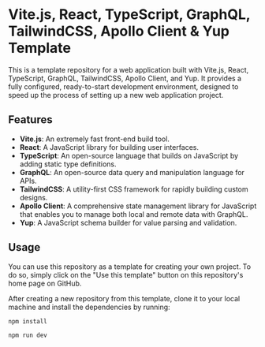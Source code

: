 # Vite.js, React, TypeScript, GraphQL, TailwindCSS, Apollo Client & Yup Template

This is a template repository for a web application built with Vite.js, React, TypeScript, GraphQL, TailwindCSS, Apollo Client, and Yup. It provides a fully configured, ready-to-start development environment, designed to speed up the process of setting up a new web application project.

## Features

- **Vite.js**: An extremely fast front-end build tool.
- **React**: A JavaScript library for building user interfaces.
- **TypeScript**: An open-source language that builds on JavaScript by adding static type definitions.
- **GraphQL**: An open-source data query and manipulation language for APIs.
- **TailwindCSS**: A utility-first CSS framework for rapidly building custom designs.
- **Apollo Client**: A comprehensive state management library for JavaScript that enables you to manage both local and remote data with GraphQL.
- **Yup**: A JavaScript schema builder for value parsing and validation.

## Usage

You can use this repository as a template for creating your own project. To do so, simply click on the "Use this template" button on this repository's home page on GitHub.

After creating a new repository from this template, clone it to your local machine and install the dependencies by running:

```bash
npm install

npm run dev

